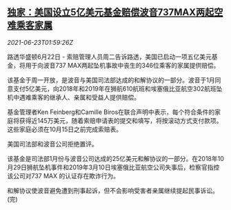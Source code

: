 <!--1624413662000-->
[独家：美国设立5亿美元基金赔偿波音737MAX两起空难乘客家属](https://cn.reuters.com/article/us-boeing-737max-compensation-0623-idCNKCS2DZ06N)
------

<div><i>2021-06-23T01:59:26Z</i></div><p>路透华盛顿6月22日 - 索赔管理人员周二告诉路透，美国已启动一项五亿美元基金，将用于向波音737 MAX两起坠机事故中丧生的346位乘客的家属提供赔偿。</p><p>该基金于周一开放，是波音与美国司法部达成的和解协议的一部分。波音于1月同意支付5亿美元，向2018年和2019年在狮航610航班和埃塞俄比亚航空302航班坠机中遇难乘客的继承人、亲属和受益人提供赔偿。</p><p>基金管理者Ken Feinberg和Camille Biros在联合声明中表示，每个符合条件的家庭将获得近145万美元，随着索赔申请表的提交和填写，将按滚动方式支付款项。这些家庭必须在10月15日之前完成索赔表。</p><p>美国司法部和波音公司拒绝置评。</p><p>该基金是司法部1月份与波音公司达成的25亿美元和解协议的一部分。在2018年10月29日狮航坠机事件和2019年3月10日埃塞俄比亚航空公司失事后，检察官指控该公司对737 MAX 的认证存在欺诈行为。</p><p>和解协议使波音避免遭到刑事起诉，但不会影响受害者亲属继续提起民事诉讼。(完)</p>
